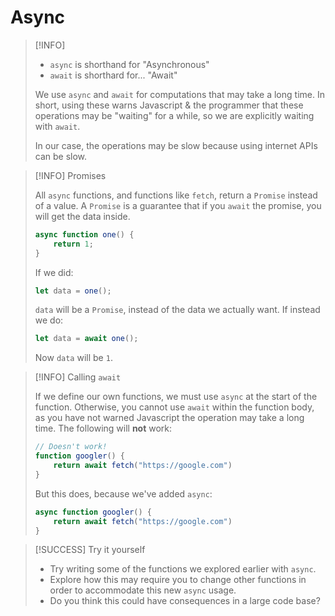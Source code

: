 # Async

> [!INFO]
> - `async` is shorthand for "Asynchronous"
> - `await` is shorthard for... "Await"
>
> We use `async` and `await` for computations that may take a long time. In short, using these warns Javascript & the programmer that these operations may be "waiting" for a while, so we are explicitly waiting with `await`.
>
>In our case, the operations may be slow because using internet APIs can be slow.

> [!INFO] Promises
>
> All `async` functions, and functions like `fetch`, return a `Promise` instead of a value. A `Promise` is a guarantee that if you `await` the promise, you will get the data inside.
>
> ```js
> async function one() {
>     return 1;
> }
> ```
> If we did:
> ```js
> let data = one();
> ```
> `data` will be a `Promise`, instead of the data we actually want.
> If instead we do:
> ```js
> let data = await one();
> ```
> Now `data` will be `1`.

> [!INFO] Calling `await`
> 
> If we define our own functions, we must use `async` at the start of the function. Otherwise, you cannot use `await` within the function body, as you have not warned Javascript the operation may take a long time. The following will **not** work:
> ```js
> // Doesn't work!
> function googler() {
>     return await fetch("https://google.com")
> }
> ```
> But this does, because we've added `async`:
> ```js
> async function googler() {
>     return await fetch("https://google.com")
> }
> ```

> [!SUCCESS] Try it yourself
> 
> - Try writing some of the functions we explored earlier with `async`. 
> - Explore how this may require you to change other functions in order to accommodate this new `async` usage. 
> - Do you think this could have consequences in a large code base?
